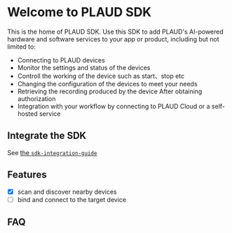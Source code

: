 # Welcome to PLAUD SDK

This is the home of PLAUD SDK. Use this SDK to add PLAUD's AI-powered hardware and software services to your app or product, including but not limited to:

- Connecting to PLAUD devices
- Monitor the settings and status of the devices
- Controll the working of the device such as start、stop etc
- Changing the configuration of the devices ​to meet your needs
- Retrieving the recording produced by the device After obtaining ​authorization
- Integration with your workflow by connecting to PLAUD Cloud or a self-hosted service

## Integrate the SDK

See [the `sdk-integration-guide` ](https://github.com/Plaud-AI/plaud-sdk/blob/main/docs/sdk-integration-guide.md)

## Features

- [x] scan and discover nearby devices
- [ ] bind and connect to the target device

## FAQ

### 

